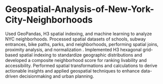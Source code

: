 # Geospatial-Analysis-of-New-York-City-Neighborhoods
Used GeoPandas, H3 spatial indexing, and machine learning to analyze NYC
neighborhoods.
Processed spatial datasets of schools, subway entrances, bike paths, parks,
and neighborhoods, performing spatial joins, proximity analysis, and
normalization .
Implemented H3 hexagonal grid-based spatial indexing to standardize
geographic distributions and developed a composite neighborhood score for
ranking livability and accessibility.
Performed spatial transformations and calculations to derive actionable
insights and applied geospatial techniques to enhance data-driven decisionmaking
and urban planning.
